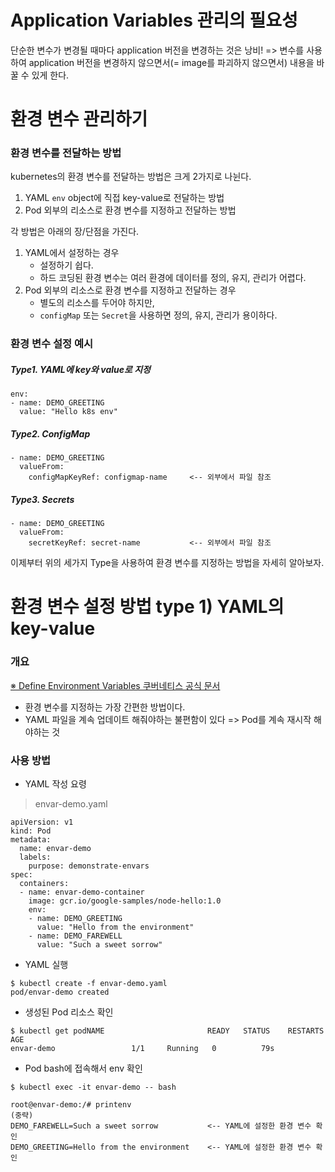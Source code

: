 # Application Variables 관리의 필요성

단순한 변수가 변경될 때마다 application 버전을 변경하는 것은 낭비!
=> 변수를 사용하여 application 버전을 변경하지 않으면서(= image를 파괴하지 않으면서) 내용을 바꿀 수 있게 한다.

# 환경 변수 관리하기

### 환경 변수를 전달하는 방법

kubernetes의 환경 변수를 전달하는 방법은 크게 2가지로 나뉜다.
1. YAML `env` object에 직접 key-value로 전달하는 방법
2. Pod 외부의 리소스로 환경 변수를 지정하고 전달하는 방법

각 방법은 아래의 장/단점을 가진다.

1. YAML에서 설정하는 경우
    * 설정하기 쉽다.
    * 하드 코딩된 환경 변수는 여러 환경에 데이터를 정의, 유지, 관리가 어렵다.
2. Pod 외부의 리소스로 환경 변수를 지정하고 전달하는 경우
    * 별도의 리소스를 두어야 하지만,
    * `configMap` 또는 `Secret`을 사용하면 정의, 유지, 관리가 용이하다.

### 환경 변수 설정 예시

##### Type1. YAML에 key와 value로 지정
```
env:
- name: DEMO_GREETING
  value: "Hello k8s env"
```

##### Type2. ConfigMap
```
- name: DEMO_GREETING
  valueFrom:
    configMapKeyRef: configmap-name     <-- 외부에서 파일 참조
```

##### Type3. Secrets
```
- name: DEMO_GREETING
  valueFrom:
    secretKeyRef: secret-name           <-- 외부에서 파일 참조
```

이제부터 위의 세가지 Type을 사용하여 환경 변수를 지정하는 방법을 자세히 알아보자.

# 환경 변수 설정 방법 type 1) YAML의 key-value

### 개요

[※ Define Environment Variables 쿠버네티스 공식 문서](https://kubernetes.io/docs/tasks/inject-data-application/define-environment-variable-container/)

* 환경 변수를 지정하는 가장 간편한 방법이다.
* YAML 파일을 계속 업데이트 해줘야하는 불편함이 있다 => Pod를 계속 재시작 해야하는 것

### 사용 방법

* YAML 작성 요령

> envar-demo.yaml
```
apiVersion: v1
kind: Pod
metadata:
  name: envar-demo
  labels:
    purpose: demonstrate-envars
spec:
  containers:
  - name: envar-demo-container
    image: gcr.io/google-samples/node-hello:1.0
    env:
    - name: DEMO_GREETING
      value: "Hello from the environment"
    - name: DEMO_FAREWELL
      value: "Such a sweet sorrow"
```

* YAML 실행
```
$ kubectl create -f envar-demo.yaml
pod/envar-demo created
```

* 생성된 Pod 리소스 확인
```
$ kubectl get podNAME                       READY   STATUS    RESTARTS   AGE
envar-demo                 1/1     Running   0          79s
```

* Pod bash에 접속해서 env 확인
```
$ kubectl exec -it envar-demo -- bash

root@envar-demo:/# printenv
(중략)
DEMO_FAREWELL=Such a sweet sorrow           <-- YAML에 설정한 환경 변수 확인
DEMO_GREETING=Hello from the environment    <-- YAML에 설정한 환경 변수 확인
```

